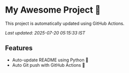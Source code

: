 # My Awesome Project 🚀

This project is automatically updated using GitHub Actions.

_Last updated: 2025-07-20 05:15:33 IST_

## Features
- Auto-update README using Python 🐍
- Auto Git push with GitHub Actions 🤖
